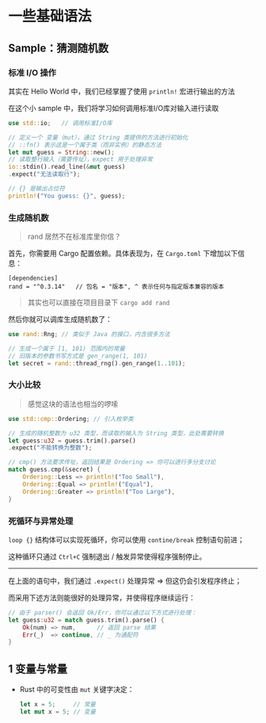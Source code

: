# 一些基础语法

## Sample：猜测随机数

### 标准 I/O 操作

其实在 Hello World 中，我们已经掌握了使用 `println!` 宏进行输出的方法

在这个小 sample 中，我们将学习如何调用标准I/O库对输入进行读取

```rust
use std::io;   // 调用标准I/O库

// 定义一个 变量（mut），通过 String 类提供的方法进行初始化
// ::fn() 表示这是一个属于类（而非实例）的静态方法
let mut guess = String::new();
// 读取整行输入（需要传址），expect 用于处理异常
io::stdin().read_line(&mut guess)
.expect("无法读取行");

// {} 是输出占位符
println!("You guess: {}", guess);
```

### 生成随机数
> rand 居然不在标准库里你信？

首先，你需要用 Cargo 配置依赖。具体表现为，在 `Cargo.toml` 下增加以下信息：

```
[dependencies]
rand = "^0.3.14"   // 包名 = "版本", ^ 表示任何与指定版本兼容的版本
```

> 其实也可以直接在项目目录下 `cargo add rand`

然后你就可以调库生成随机数了：

```rust
use rand::Rng; // 类似于 Java 的接口，内含很多方法

// 生成一个属于 [1, 101) 范围内的常量
// 旧版本的参数书写方式是 gen_range(1, 101)
let secret = rand::thread_rng().gen_range(1..101); 
```

### 大小比较
> 感觉这块的语法也相当的啰嗦

```rust
use std::cmp::Ordering; // 引入枚举类

// 生成的随机整数为 u32 类型，而读取的输入为 String 类型，此处需要转换
let guess:u32 = guess.trim().parse()
.expect("不能转换为整数");

// cmp() 方法要求传址，返回结果是 Ordering => 你可以进行多分支讨论
match guess.cmp(&secret) {
    Ordering::Less => println!("Too Small"),
    Ordering::Equal => println!("Equal"),
    Ordering::Greater => println!("Too Large"),
}
```

### 死循环与异常处理

`loop {}` 结构体可以实现死循环，你可以使用 `contine/break` 控制语句前进；

这种循环只通过 `Ctrl+C` 强制退出 / 触发异常使得程序强制停止。

---

在上面的语句中，我们通过 `.expect()` 处理异常 => 但这仍会引发程序终止；

而采用下述方法则能很好的处理异常，并使得程序继续运行：

```rust
// 由于 parser() 会返回 Ok/Err，你可以通过以下方式进行处理：
let guess:u32 = match guess.trim().parse() {
    Ok(num) => num,      // 返回 parse 结果
    Err(_)  => continue, // _ 为通配符
}
```

## 1 变量与常量

- Rust 中的可变性由 `mut` 关键字决定：

    ```rust
    let x = 5;     // 常量
    let mut x = 5; // 变量
    ```